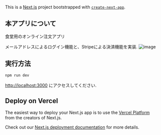 This is a [Next.js](https://nextjs.org/) project bootstrapped with [`create-next-app`](https://github.com/vercel/next.js/tree/canary/packages/create-next-app).


## 本アプリについて

食堂用のオンライン注文アプリ

メールアドレスによるログイン機能と、Stripeによる決済機能を実装.
![image](https://user-images.githubusercontent.com/63466820/167309230-d7588e66-914e-4019-a24f-45c47cdee874.png)

## 実行方法

```bash
npm run dev
```

[http://localhost:3000](http://localhost:3000) にアクセスしてください.


## Deploy on Vercel

The easiest way to deploy your Next.js app is to use the [Vercel Platform](https://vercel.com/new?utm_medium=default-template&filter=next.js&utm_source=create-next-app&utm_campaign=create-next-app-readme) from the creators of Next.js.

Check out our [Next.js deployment documentation](https://nextjs.org/docs/deployment) for more details.
